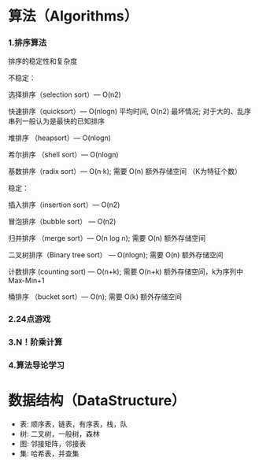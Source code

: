 算法（Algorithms）
===

### 1.排序算法
排序的稳定性和复杂度

不稳定：

选择排序（selection sort）— O(n2)

快速排序（quicksort）— O(nlogn) 平均时间, O(n2) 最坏情况; 对于大的、乱序串列一般认为是最快的已知排序

堆排序 （heapsort）— O(nlogn)

希尔排序 （shell sort）— O(nlogn)

基数排序（radix sort）— O(n·k); 需要 O(n) 额外存储空间 （K为特征个数）



稳定：

插入排序（insertion sort）— O(n2)

冒泡排序（bubble sort） — O(n2)

归并排序 （merge sort）— O(n log n); 需要 O(n) 额外存储空间

二叉树排序（Binary tree sort） — O(nlogn); 需要 O(n) 额外存储空间

计数排序  (counting sort) — O(n+k); 需要 O(n+k) 额外存储空间，k为序列中Max-Min+1

桶排序 （bucket sort）— O(n); 需要 O(k) 额外存储空间
      
### 2.24点游戏
### 3.N！阶乘计算
### 4.算法导论学习


数据结构（DataStructure）
===
+ 表: 顺序表，链表，有序表，栈，队
+ 树: 二叉树，一般树，森林
+ 图: 邻接矩阵，邻接表
+ 集: 哈希表，并查集